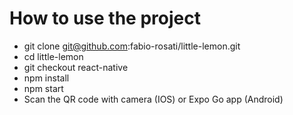 # How to use the project

- git clone git@github.com:fabio-rosati/little-lemon.git
- cd little-lemon
- git checkout react-native
- npm install
- npm start
- Scan the QR code with camera (IOS) or Expo Go app (Android)